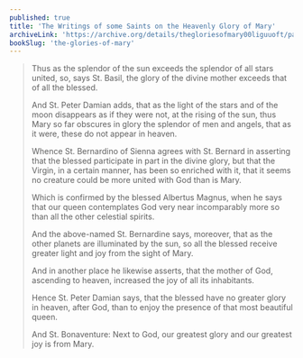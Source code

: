 ```yaml
---
published: true
title: 'The Writings of some Saints on the Heavenly Glory of Mary'
archiveLink: 'https://archive.org/details/thegloriesofmary00liguuoft/page/509?view=theater'
bookSlug: 'the-glories-of-mary'
---
```


> Thus as the splendor of the sun exceeds the splendor of all stars united, so, says St. Basil, the glory of the divine mother exceeds that of all the blessed.
>
> And St. Peter Damian adds, that as the light of the stars and of the moon disappears as if they were not, at the rising of the sun, thus Mary so far obscures in glory the splendor of men and angels, that as it were, these do not appear in heaven.
>
> Whence St. Bernardino of Sienna agrees with St. Bernard in asserting that the blessed participate in part in the divine glory, but that the Virgin, in a certain manner, has been so enriched with it, that it seems no creature could be more united with God than is Mary.
>
> Which is confirmed by the blessed Albertus Magnus, when he says that our queen contemplates God very near incomparably more so than all the other celestial spirits.
>
> And the above-named St. Bernardine says, moreover, that as the other planets are illuminated by the sun, so all the blessed receive greater light and joy from the sight of Mary.
>
> And in another place he likewise asserts, that the mother of God, ascending to heaven, increased the joy of all its inhabitants.
>
> Hence St. Peter Damian says, that the blessed have no greater glory in heaven, after God, than to enjoy the presence of that most beautiful queen.
>
> And St. Bonaventure: Next to God, our greatest glory and our greatest joy is from Mary.